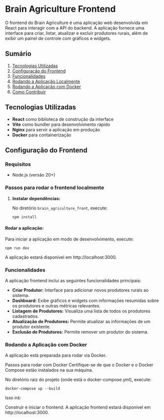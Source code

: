 # Brain Agriculture Frontend

O frontend do Brain Agriculture é uma aplicação web desenvolvida em React para interagir com a API do backend. A aplicação fornece uma interface para criar, listar, atualizar e excluir produtores rurais, além de exibir um painel de controle com gráficos e widgets.

## Sumário

1. [Tecnologias Utilizadas](#tecnologias-utilizadas)
2. [Configuração do Frontend](#configuração-do-frontend)
3. [Funcionalidades](#funcionalidades)
4. [Rodando a Aplicação Localmente](#rodando-a-aplicação-localmente)
5. [Rodando a Aplicação com Docker](#rodando-a-aplicação-com-docker)
6. [Como Contribuir](#como-contribuir)

## Tecnologias Utilizadas

- **React** como biblioteca de construção da interface
- **Vite** como bundler para desenvolvimento rápido
- **Nginx** para servir a aplicação em produção
- **Docker** para containerização

## Configuração do Frontend

### Requisitos

- Node.js (versão 20+)

### Passos para rodar o frontend localmente

1. **Instalar dependências:**

   No diretório `brain_agriculture_front`, execute:

   ```bash
   npm install


#### Rodar a aplicação:

Para iniciar a aplicação em modo de desenvolvimento, execute:
```
npm run dev
```
A aplicação estará disponível em http://localhost:3000.

### Funcionalidades
A aplicação frontend inclui as seguintes funcionalidades principais:

- **Criar Produtor:** Interface para adicionar novos produtores rurais ao sistema.
- **Dashboard:** Exibe gráficos e widgets com informações resumidas sobre os produtores e outras métricas relevantes.
- **Listagem de Produtores:** Visualiza uma lista de todos os produtores cadastrados.
- **Atualização de Produtores:** Permite atualizar as informações de um produtor existente.
- **Exclusão de Produtores:** Permite remover um produtor do sistema.


### Rodando a Aplicação com Docker
A aplicação está preparada para rodar via Docker.

Passos para rodar com Docker
Certifique-se de que o Docker e o Docker Compose estão instalados na sua máquina.

No diretório raiz do projeto (onde está o docker-compose.yml), execute:
```
docker-compose up --build
```
Isso irá:

Construir e iniciar o frontend.
A aplicação frontend estará disponível em http://localhost:3000.
